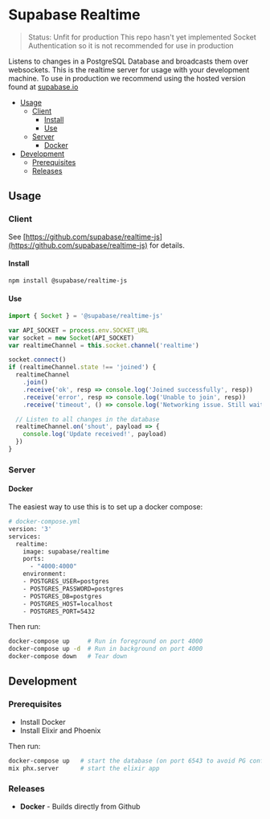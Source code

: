 # Supabase Realtime

> Status: Unfit for production
> This repo hasn't yet implemented Socket Authentication so it is not recommended for use in production

Listens to changes in a PostgreSQL Database and broadcasts them over websockets. This is the realtime server for usage with your development machine. To use in production we recommend using the hosted version found at [supabase.io](supabase.io)


- [Usage](#usage)
  - [Client](#client)
    - [Install](#install)
    - [Use](#use)
  - [Server](#server)
    - [Docker](#docker)
- [Development](#development)
  - [Prerequisites](#prerequisites)
  - [Releases](#releases)


## Usage

### Client

See [https://github.com/supabase/realtime-js](https://github.com/supabase/realtime-js) for details.

#### Install 

```sh
npm install @supabase/realtime-js
```

#### Use

```javascript
import { Socket } = '@supabase/realtime-js'

var API_SOCKET = process.env.SOCKET_URL
var socket = new Socket(API_SOCKET)
var realtimeChannel = this.socket.channel('realtime')

socket.connect()
if (realtimeChannel.state !== 'joined') {
  realtimeChannel
    .join()
    .receive('ok', resp => console.log('Joined successfully', resp))
    .receive('error', resp => console.log('Unable to join', resp))
    .receive('timeout', () => console.log('Networking issue. Still waiting...'))

  // Listen to all changes in the database
  realtimeChannel.on('shout', payload => {
    console.log('Update received!', payload)
  })
}

```


### Server

#### Docker

The easiest way to use this is to set up a docker compose:

```sh 
# docker-compose.yml
version: '3'
services:
  realtime:
    image: supabase/realtime
    ports:
      - "4000:4000"
    environment:
    - POSTGRES_USER=postgres
    - POSTGRES_PASSWORD=postgres
    - POSTGRES_DB=postgres
    - POSTGRES_HOST=localhost
    - POSTGRES_PORT=5432
```

Then run:

```sh
docker-compose up     # Run in foreground on port 4000
docker-compose up -d  # Run in background on port 4000
docker-compose down   # Tear down
```



## Development

### Prerequisites

- Install Docker
- Install Elixir and Phoenix

Then run:

```sh
docker-compose up   # start the database (on port 6543 to avoid PG conflicts)
mix phx.server      # start the elixir app
```

### Releases

- **Docker** - Builds directly from Github